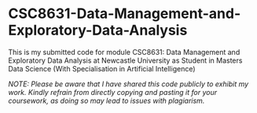 # CSC8631-Data-Management-and-Exploratory-Data-Analysis

This is my submitted code for module CSC8631: Data Management and Exploratory Data Analysis at Newcastle University as Student in Masters Data Science (With Specialisation in Artificial Intelligence)

_NOTE: Please be aware that I have shared this code publicly to exhibit my work. Kindly refrain from directly copying and pasting it for your coursework, as doing so may lead to issues with plagiarism._
